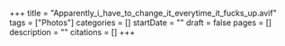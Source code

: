 +++
title = "Apparently_i_have_to_change_it_everytime_it_fucks_up.avif"
tags = ["Photos"]
categories = []
startDate = ""
draft = false
pages = []
description = ""
citations = []
+++
